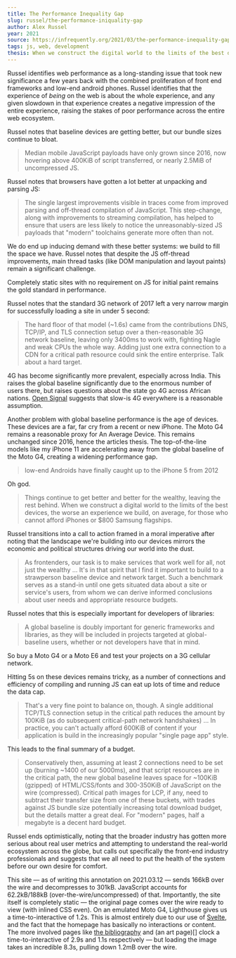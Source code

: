 ```yaml
---
title: The Performance Inequality Gap
slug: russel/the-performance-iniquality-gap
author: Alex Russel
year: 2021
source: https://infrequently.org/2021/03/the-performance-inequality-gap/
tags: js, web, development
thesis: When we construct the digital world to the limits of the best devices, we build a less usable one for the 80+% of the world's users. A rule of thumb limit is ~100KiB of HTML/CSS/fonts and ~300-350KiB of JS (compressed).
---
```


Russel identifies web performance as a long-standing issue that took new significance a few years back with the combined proliferation of front end frameworks and low-end android phones. Russel identifies that the experience of _being_ on the web is about the whole experience, and any given slowdown in that experience creates a negative impression of the entire experience, raising the stakes of poor performance across the entire web ecosystem.

Russel notes that baseline devices are getting better, but our bundle sizes continue to bloat.

> Median mobile JavaScript payloads have only grown since 2016, now hovering above 400KiB of script transferred, or nearly 2.5MiB of uncompressed JS.

 Russel notes that browsers have gotten a lot better at unpacking and parsing JS:

 > The single largest improvements visible in traces come from improved parsing and off-thread compilation of JavaScript. This step-change, along with improvements to streaming compilation, has helped to ensure that users are less likely to notice the unreasonably-sized JS payloads that "modern" toolchains generate more often than not.

We do end up inducing demand with these better systems: we build to fill the space we have. Russel notes that despite the JS off-thread improvements, main thread tasks (like DOM manipulation and layout paints) remain a significant challenge.

Completely static sites with no requirement on JS for initial paint remains the gold standard in performance.

Russel notes that the standard 3G network of 2017 left a very narrow margin for successfully loading a site in under 5 second:

> The hard floor of that model (~1.6s) came from the contributions DNS, TCP/IP, and TLS connection setup over a then-reasonable 3G network baseline, leaving only 3400ms to work with, fighting Nagle and weak CPUs the whole way. Adding just one extra connection to a CDN for a critical path resource could sink the entire enterprise. Talk about a hard target.

4G has become significantly more prevalent, especially across India. This raises the global baseline significantly due to the enormous number of users there, but raises questions about the state go 4G across African nations. [Open Signal](https://www.opensignal.com/sites/opensignal-com/files/data/reports/pdf-only/data-2020-05/state_of_mobile_experience_may_2020_opensignal_3_0.pdf) suggests that slow-is 4G everywhere is a reasonable assumption.

Another problem with global baseline performance is the age of devices. These devices are a far, far cry from a recent or new iPhone. The Moto G4 remains a reasonable proxy for An Average Device. This remains unchanged since 2016, hence the articles thesis. The top-of-the-line models like my iPhone 11 are accelerating away from the global baseline of the Moto G4, creating a widening performance gap.

> low-end Androids have finally caught up to the iPhone 5 from 2012

Oh god.

> Things continue to get better and better for the wealthy, leaving the rest behind. When we construct a digital world to the limits of the best devices, the worse an experience we build, on average, for those who cannot afford iPhones or $800 Samsung flagships.

Russel transitions into a call to action framed in a moral imperative after noting that the landscape we're building into our devices mirrors the economic and political structures driving our world into the dust.

> As frontenders, our task is to make services that work well for all, not just the wealthy … It's in that spirit that I find it important to build to a strawperson baseline device and network target. Such a benchmark serves as a stand-in until one gets situated data about a site or service's users, from whom we can derive informed conclusions about user needs and appropriate resource budgets.

Russel notes that this is especially important for developers of libraries:

> A global baseline is doubly important for generic frameworks and libraries, as they will be included in projects targeted at global-baseline users, whether or not developers have that in mind.

So buy a Moto G4 or a Moto E6 and test your projects on a 3G cellular network.

Hitting 5s on these devices remains tricky, as a number of connections and efficiency of compiling and running JS can eat up lots of time and reduce the data cap.

> That's a very fine point to balance on, though. A single additional TCP/TLS connection setup in the critical path reduces the amount by 100KiB (as do subsequent critical-path network handshakes) … In practice, you can't actually afford 600KiB of content if your application is build in the increasingly popular "single page app" style.

This leads to the final summary of a budget.

> Conservatively then, assuming at least 2 connections need to be set up (burning ~1400 of our 5000ms), and that script resources are in the critical path, the new global baseline leaves space for ~100KiB (gzipped) of HTML/CSS/fonts and 300-350KiB of JavaScript on the wire (compressed). Critical path images for LCP, if any, need to subtract their transfer size from one of these buckets, with trades against JS bundle size potentially increasing total download budget, but the details matter a great deal. For "modern" pages, half a megabyte is a decent hard budget.

Russel ends optimistically, noting that the broader industry has gotten more serious about real user metrics and attempting to understand the real-world ecosystem across the globe, but calls out specifically the front-end industry professionals and suggests that we all need to put the health of the system before our own desire for comfort.

This site — as of writing this annotation on 2021.03.12 — sends 166kB over the wire and decompresses to 301kB. JavaScript accounts for 62.2kB/188kB (over-the-wire/uncompressed) of that. Importantly, the site itself is completely static — the original page comes over the wire ready to view (with inlined CSS even). On an emulated Moto G4, Lighthouse gives us a time-to-interactive of 1.2s. This is almost entirely due to our use of [Svelte](https://svelte.dev/), and the fact that the homepage has basically no interactions or content. The more involved pages like [the bibliography](/bibliography) and (an art page)[] clock a time-to-interactive of 2.9s and 1.1s respectively — but loading the image takes an incredible 8.3s, pulling down 1.2mB over the wire.